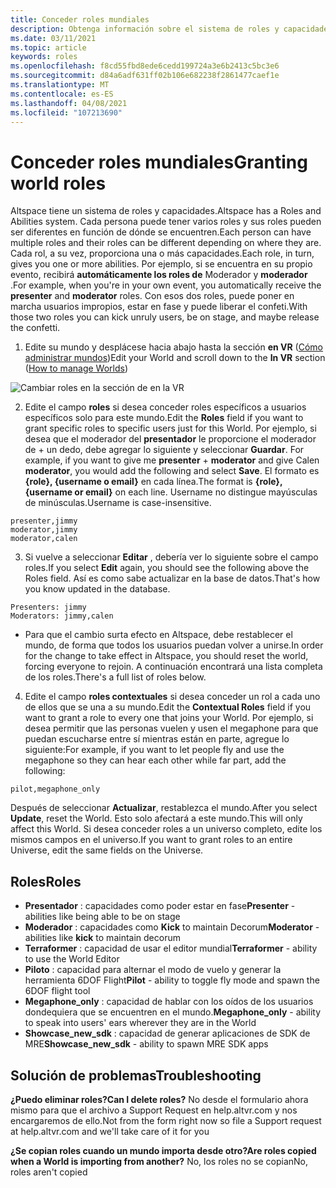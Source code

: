 ```yaml
---
title: Conceder roles mundiales
description: Obtenga información sobre el sistema de roles y capacidades y obtenga instrucciones paso a paso para conceder a los usuarios roles en sus AltspaceVR mundos.
ms.date: 03/11/2021
ms.topic: article
keywords: roles
ms.openlocfilehash: f8cd55fbd8ede6cedd199724a3e6b2413c5bc3e6
ms.sourcegitcommit: d84a6adf631ff02b106e682238f2861477caef1e
ms.translationtype: MT
ms.contentlocale: es-ES
ms.lasthandoff: 04/08/2021
ms.locfileid: "107213690"
---
```

# <a name="granting-world-roles"></a><span data-ttu-id="484c6-104">Conceder roles mundiales</span><span class="sxs-lookup"><span data-stu-id="484c6-104">Granting world roles</span></span>

<span data-ttu-id="484c6-105">Altspace tiene un sistema de roles y capacidades.</span><span class="sxs-lookup"><span data-stu-id="484c6-105">Altspace has a Roles and Abilities system.</span></span> <span data-ttu-id="484c6-106">Cada persona puede tener varios roles y sus roles pueden ser diferentes en función de dónde se encuentren.</span><span class="sxs-lookup"><span data-stu-id="484c6-106">Each person can have multiple roles and their roles can be different depending on where they are.</span></span> <span data-ttu-id="484c6-107">Cada rol, a su vez, proporciona una o más capacidades.</span><span class="sxs-lookup"><span data-stu-id="484c6-107">Each role, in turn, gives you one or more abilities.</span></span> <span data-ttu-id="484c6-108">Por ejemplo, si se encuentra en su propio evento, recibirá **automáticamente los roles de** Moderador y **moderador** .</span><span class="sxs-lookup"><span data-stu-id="484c6-108">For example, when you're in your own event, you automatically receive the **presenter** and **moderator** roles.</span></span> <span data-ttu-id="484c6-109">Con esos dos roles, puede poner en marcha usuarios impropios, estar en fase y puede liberar el confeti.</span><span class="sxs-lookup"><span data-stu-id="484c6-109">With those two roles you can kick unruly users, be on stage, and maybe release the confetti.</span></span> 

1. <span data-ttu-id="484c6-110">Edite su mundo y desplácese hacia abajo hasta la sección **en VR** ([Cómo administrar mundos](managing-worlds.md))</span><span class="sxs-lookup"><span data-stu-id="484c6-110">Edit your World and scroll down to the **In VR** section ([How to manage Worlds](managing-worlds.md))</span></span>

![Cambiar roles en la sección de en la VR](images/granting-roles.png)

2. <span data-ttu-id="484c6-112">Edite el campo **roles** si desea conceder roles específicos a usuarios específicos solo para este mundo.</span><span class="sxs-lookup"><span data-stu-id="484c6-112">Edit the **Roles** field if you want to grant specific roles to specific users just for this World.</span></span> <span data-ttu-id="484c6-113">Por ejemplo, si desea que el moderador del **presentador** le proporcione el moderador de  +   un dedo, debe agregar lo siguiente y seleccionar **Guardar**. </span><span class="sxs-lookup"><span data-stu-id="484c6-113">For example, if you want to give me **presenter** + **moderator** and give Calen **moderator**, you would add the following and select **Save**.</span></span> <span data-ttu-id="484c6-114">El formato es **{role}, {username o email}** en cada línea.</span><span class="sxs-lookup"><span data-stu-id="484c6-114">The format is **{role},{username or email}** on each line.</span></span> <span data-ttu-id="484c6-115">Username no distingue mayúsculas de minúsculas.</span><span class="sxs-lookup"><span data-stu-id="484c6-115">Username is case-insensitive.</span></span> 

```
presenter,jimmy
moderator,jimmy
moderator,calen
```

3. <span data-ttu-id="484c6-116">Si vuelve a seleccionar **Editar** , debería ver lo siguiente sobre el campo roles.</span><span class="sxs-lookup"><span data-stu-id="484c6-116">If you select **Edit** again, you should see the following above the Roles field.</span></span> <span data-ttu-id="484c6-117">Así es como sabe actualizar en la base de datos.</span><span class="sxs-lookup"><span data-stu-id="484c6-117">That's how you know updated in the database.</span></span>

```
Presenters: jimmy
Moderators: jimmy,calen
```

* <span data-ttu-id="484c6-118">Para que el cambio surta efecto en Altspace, debe restablecer el mundo, de forma que todos los usuarios puedan volver a unirse.</span><span class="sxs-lookup"><span data-stu-id="484c6-118">In order for the change to take effect in Altspace, you should reset the world, forcing everyone to rejoin.</span></span> <span data-ttu-id="484c6-119">A continuación encontrará una lista completa de los roles.</span><span class="sxs-lookup"><span data-stu-id="484c6-119">There's a full list of roles below.</span></span>

4. <span data-ttu-id="484c6-120">Edite el campo **roles contextuales** si desea conceder un rol a cada uno de ellos que se una a su mundo.</span><span class="sxs-lookup"><span data-stu-id="484c6-120">Edit the **Contextual Roles** field if you want to grant a role to every one that joins your World.</span></span> <span data-ttu-id="484c6-121">Por ejemplo, si desea permitir que las personas vuelen y usen el megaphone para que puedan escucharse entre sí mientras están en parte, agregue lo siguiente:</span><span class="sxs-lookup"><span data-stu-id="484c6-121">For example, if you want to let people fly and use the megaphone so they can hear each other while far part, add the following:</span></span>

```
pilot,megaphone_only
```

<span data-ttu-id="484c6-122">Después de seleccionar **Actualizar**, restablezca el mundo.</span><span class="sxs-lookup"><span data-stu-id="484c6-122">After you select **Update**, reset the World.</span></span> <span data-ttu-id="484c6-123">Esto solo afectará a este mundo.</span><span class="sxs-lookup"><span data-stu-id="484c6-123">This will only affect this World.</span></span> <span data-ttu-id="484c6-124">Si desea conceder roles a un universo completo, edite los mismos campos en el universo.</span><span class="sxs-lookup"><span data-stu-id="484c6-124">If you want to grant roles to an entire Universe, edit the same fields on the Universe.</span></span> 

## <a name="roles"></a><span data-ttu-id="484c6-125">Roles</span><span class="sxs-lookup"><span data-stu-id="484c6-125">Roles</span></span> 

* <span data-ttu-id="484c6-126">**Presentador** : capacidades como poder estar en fase</span><span class="sxs-lookup"><span data-stu-id="484c6-126">**Presenter** - abilities like being able to be on stage</span></span>
* <span data-ttu-id="484c6-127">**Moderador** : capacidades como **Kick** to maintain Decorum</span><span class="sxs-lookup"><span data-stu-id="484c6-127">**Moderator** - abilities like **kick** to maintain decorum</span></span>
* <span data-ttu-id="484c6-128">**Terraformer** : capacidad de usar el editor mundial</span><span class="sxs-lookup"><span data-stu-id="484c6-128">**Terraformer** - ability to use the World Editor</span></span>
* <span data-ttu-id="484c6-129">**Piloto** : capacidad para alternar el modo de vuelo y generar la herramienta 6DOF Flight</span><span class="sxs-lookup"><span data-stu-id="484c6-129">**Pilot** - ability to toggle fly mode and spawn the 6DOF flight tool</span></span>
* <span data-ttu-id="484c6-130">**Megaphone_only** : capacidad de hablar con los oídos de los usuarios dondequiera que se encuentren en el mundo.</span><span class="sxs-lookup"><span data-stu-id="484c6-130">**Megaphone_only** - ability to speak into users' ears wherever they are in the World</span></span>
* <span data-ttu-id="484c6-131">**Showcase_new_sdk** : capacidad de generar aplicaciones de SDK de MRE</span><span class="sxs-lookup"><span data-stu-id="484c6-131">**Showcase_new_sdk** - ability to spawn MRE SDK apps</span></span>

## <a name="troubleshooting"></a><span data-ttu-id="484c6-132">Solución de problemas</span><span class="sxs-lookup"><span data-stu-id="484c6-132">Troubleshooting</span></span>

<span data-ttu-id="484c6-133">**¿Puedo eliminar roles?**</span><span class="sxs-lookup"><span data-stu-id="484c6-133">**Can I delete roles?**</span></span>
<span data-ttu-id="484c6-134">No desde el formulario ahora mismo para que el archivo a Support Request en help.altvr.com y nos encargaremos de ello.</span><span class="sxs-lookup"><span data-stu-id="484c6-134">Not from the form right now so file a Support request at help.altvr.com and we'll take care of it for you</span></span>

<span data-ttu-id="484c6-135">**¿Se copian roles cuando un mundo importa desde otro?**</span><span class="sxs-lookup"><span data-stu-id="484c6-135">**Are roles copied when a World is importing from another?**</span></span>
<span data-ttu-id="484c6-136">No, los roles no se copian</span><span class="sxs-lookup"><span data-stu-id="484c6-136">No, roles aren't copied</span></span>